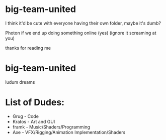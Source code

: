 # big-team-united

I think it'd be cute with everyone having their own folder, maybe it's dumb?

Photon if we end up doing something online (yes) (ignore it screaming at you)

thanks for reading me
# big-team-united
 ludum dreams


# List of Dudes:
- Grug - Code
- Kratos - Art and GUI
- framk - Music/Shaders/Programming
- Axe - VFX/Rigging/Animation Implementation/Shaders